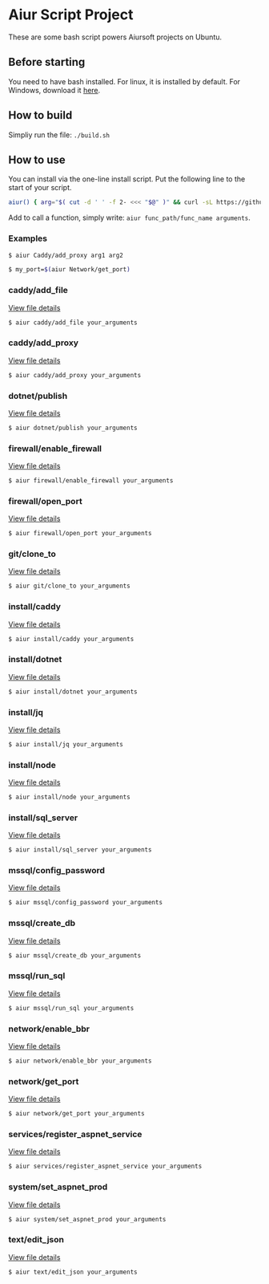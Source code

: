 
# Aiur Script Project

These are some bash script powers Aiursoft projects on Ubuntu.

## Before starting

You need to have bash installed. For linux, it is installed by default. For Windows, download it [here](https://git-scm.com).

## How to build

Simpliy run the file: `./build.sh`

## How to use

You can install via the one-line install script. Put the following line to the start of your script.

```bash
aiur() { arg="$( cut -d ' ' -f 2- <<< "$@" )" && curl -sL https://github.com/AiursoftWeb/AiurScript/raw/master/$1.sh | sudo bash -s $arg; }
```

Add to call a function, simply write: `aiur func_path/func_name arguments`.

### Examples

```bash
$ aiur Caddy/add_proxy arg1 arg2
```

```bash
$ my_port=$(aiur Network/get_port)
```
### caddy/add_file

[View file details](./caddy/add_file.sh)

```bash
$ aiur caddy/add_file your_arguments
```

### caddy/add_proxy

[View file details](./caddy/add_proxy.sh)

```bash
$ aiur caddy/add_proxy your_arguments
```

### dotnet/publish

[View file details](./dotnet/publish.sh)

```bash
$ aiur dotnet/publish your_arguments
```

### firewall/enable_firewall

[View file details](./firewall/enable_firewall.sh)

```bash
$ aiur firewall/enable_firewall your_arguments
```

### firewall/open_port

[View file details](./firewall/open_port.sh)

```bash
$ aiur firewall/open_port your_arguments
```

### git/clone_to

[View file details](./git/clone_to.sh)

```bash
$ aiur git/clone_to your_arguments
```

### install/caddy

[View file details](./install/caddy.sh)

```bash
$ aiur install/caddy your_arguments
```

### install/dotnet

[View file details](./install/dotnet.sh)

```bash
$ aiur install/dotnet your_arguments
```

### install/jq

[View file details](./install/jq.sh)

```bash
$ aiur install/jq your_arguments
```

### install/node

[View file details](./install/node.sh)

```bash
$ aiur install/node your_arguments
```

### install/sql_server

[View file details](./install/sql_server.sh)

```bash
$ aiur install/sql_server your_arguments
```

### mssql/config_password

[View file details](./mssql/config_password.sh)

```bash
$ aiur mssql/config_password your_arguments
```

### mssql/create_db

[View file details](./mssql/create_db.sh)

```bash
$ aiur mssql/create_db your_arguments
```

### mssql/run_sql

[View file details](./mssql/run_sql.sh)

```bash
$ aiur mssql/run_sql your_arguments
```

### network/enable_bbr

[View file details](./network/enable_bbr.sh)

```bash
$ aiur network/enable_bbr your_arguments
```

### network/get_port

[View file details](./network/get_port.sh)

```bash
$ aiur network/get_port your_arguments
```

### services/register_aspnet_service

[View file details](./services/register_aspnet_service.sh)

```bash
$ aiur services/register_aspnet_service your_arguments
```

### system/set_aspnet_prod

[View file details](./system/set_aspnet_prod.sh)

```bash
$ aiur system/set_aspnet_prod your_arguments
```

### text/edit_json

[View file details](./text/edit_json.sh)

```bash
$ aiur text/edit_json your_arguments
```

